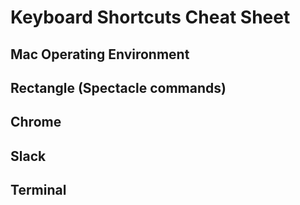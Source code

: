 # Keyboard Shortcuts Cheat Sheet

## Mac Operating Environment

## Rectangle (Spectacle commands)

## Chrome

## Slack

## Terminal
